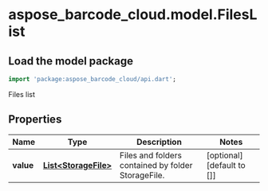 # aspose_barcode_cloud.model.FilesList

## Load the model package

```dart
import 'package:aspose_barcode_cloud/api.dart';
```
Files list

## Properties

Name | Type | Description | Notes
---- | ---- | ----------- | -----
**value** | [**List&lt;StorageFile&gt;**](StorageFile.md) | Files and folders contained by folder StorageFile. | [optional] [default to []]

